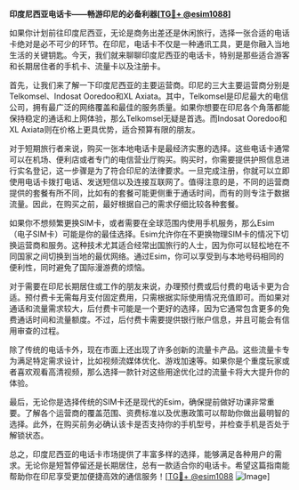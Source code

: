 **印度尼西亚电话卡——畅游印尼的必备利器[[TG💪+ @esim1088](https://t.me/s/esim1088)]**

如果你计划前往印度尼西亚，无论是商务出差还是休闲旅行，选择一张合适的电话卡绝对是必不可少的环节。在印尼，电话卡不仅是一种通讯工具，更是你融入当地生活的关键钥匙。今天，我们就来聊聊印度尼西亚的电话卡，特别是那些适合游客和长期居住者的手机卡、流量卡以及注册卡。

首先，让我们来了解一下印度尼西亚的主要运营商。印尼的三大主要运营商分别是Telkomsel、Indosat Ooredoo和XL Axiata。其中，Telkomsel是印尼最大的电信公司，拥有最广泛的网络覆盖和最佳的服务质量。如果你想要在印尼各个角落都能保持稳定的通话和上网体验，那么Telkomsel无疑是首选。而Indosat Ooredoo和XL Axiata则在价格上更具优势，适合预算有限的朋友。

对于短期旅行者来说，购买一张本地电话卡是最经济实惠的选择。这些电话卡通常可以在机场、便利店或者专门的电信营业厅购买。购买时，你需要提供护照信息进行实名登记，这一步骤是为了符合印尼的法律要求。一旦完成注册，你就可以立即使用电话卡拨打电话、发送短信以及连接互联网了。值得注意的是，不同的运营商提供的套餐有所不同，比如有的套餐可能更侧重于通话时间，而有的则专注于数据流量。因此，在购买之前，最好根据自己的需求仔细比较各种套餐。

如果你不想频繁更换SIM卡，或者需要在全球范围内使用手机服务，那么Esim（电子SIM卡）可能是你的最佳选择。Esim允许你在不更换物理SIM卡的情况下切换运营商和服务。这种技术尤其适合经常出国旅行的人士，因为你可以轻松地在不同国家之间切换到当地的最优网络。通过Esim，你可以享受到与本地号码相同的便利性，同时避免了国际漫游费的烦恼。

对于需要在印尼长期居住或工作的朋友来说，办理预付费或后付费的电话卡更为合适。预付费卡无需每月支付固定费用，只需根据实际使用情况充值即可。而如果对通话和流量需求较大，后付费卡可能是一个更好的选择，因为它通常包含更多的免费通话时间和流量额度。不过，后付费卡需要提供银行账户信息，并且可能会有信用审查的过程。

除了传统的电话卡外，现在市面上还出现了许多创新的流量卡产品。这些流量卡专为满足特定需求设计，比如视频流媒体优化、游戏加速等。如果你是个重度玩家或者喜欢观看高清视频，那么选择一款针对这些用途优化过的流量卡将大大提升你的体验。

最后，无论你是选择传统的SIM卡还是现代的Esim，确保提前做好功课非常重要。了解各个运营商的覆盖范围、资费标准以及优惠政策可以帮助你做出最明智的选择。此外，在购买前务必确认该卡是否支持你的手机型号，并检查手机是否处于解锁状态。

总之，印度尼西亚的电话卡市场提供了丰富多样的选择，能够满足各种用户的需求。无论你是短暂停留还是长期居住，总有一款适合你的电话卡。希望这篇指南能帮助你在印尼享受更加便捷高效的通信服务！[[TG💪+ @esim1088](https://t.me/s/esim1088) ![Image](https://i.postimg.cc/4NQfJmqS/Snipaste-2025-05-13-00-14-12.png)]